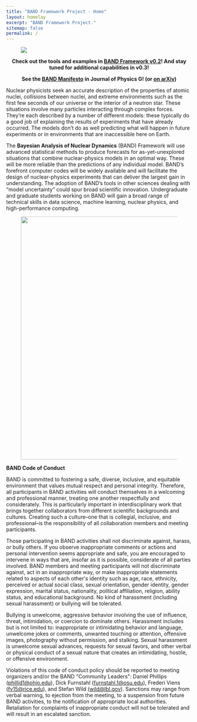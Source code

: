 ```yaml
---
title: "BAND Framework Project - Home"
layout: homelay
excerpt: "BAND Framework Project."
sitemap: false
permalink: /
---
```


<figure class="fourth" style="text-align:left">
  <img class="img-responsive" src="{{ site.url }}{{ site.baseurl }}/images/logopic/BAND_logo_v2.png"  max-width="580px">
</figure>

<!--
<figure class="fourth" style="text-align:left">
  <img src="{{ site.url }}{{ site.baseurl }}/images/logopic/BAND_logo_v2.png" style="width: 440px">
</figure>
-->

<!--
<figure class="fourth" style="text-align:center">
  <img src="{{ site.url }}{{ site.baseurl }}/images/logopic/BAND_logo_alt_v1.png" style="width: 450px; ">
</figure>
-->

<p style="text-align:center">
<b>Check out the tools and examples in <a href='https://github.com/bandframework/bandframework'>BAND Framework v0.2</a>! And stay tuned for additional capabilities in v0.3!</b>
</p>

<p style="text-align:center">
<b>See the <a href='https://iopscience.iop.org/article/10.1088/1361-6471/abf1df'>BAND Manifesto</a> in Journal of Physics G! (or <a href='https://arxiv.org/abs/2012.07704'>on arXiv</a>)</b>
</p>

<p>
Nuclear physicists seek an accurate description of the properties of atomic nuclei, collisions between nuclei, and extreme environments such as the first few seconds of our universe or the interior of a neutron star. These situations involve many particles interacting through complex forces. They’re each described by a number of different models: these typically do a good job of explaining the results of experiments that have already occurred. The models don’t do as well predicting what will happen in future experiments or in environments that are inaccessible here on Earth.
</p>

<p>
The <b>Bayesian Analysis of Nuclear Dynamics</b> (BAND) Framework will use advanced statistical methods to produce forecasts for as-yet-unexplored situations that combine nuclear-physics models in an optimal way. These will be more reliable than the predictions of any individual model. BAND’s forefront computer codes will be widely available and will facilitate the design of nuclear-physics experiments that can deliver the largest gain in understanding. The adoption of BAND’s tools in other sciences dealing with “model uncertainty” could spur broad scientific innovation. Undergraduate and graduate students working on BAND will gain a broad range of technical skills in data science, machine learning, nuclear physics, and high-performance computing.
</p>


<figure class="fourth">
  <img src="{{ site.url }}{{ site.baseurl }}/images/frameworkpic/flowchart_tikz_paper.png" style="width: 660px; border-radius:0">
</figure>

<p>
<b>BAND Code of Conduct</b>

BAND is committed to fostering a safe, diverse, inclusive, and equitable environment that values mutual respect and personal integrity. Therefore, all participants in BAND activities will conduct themselves in a welcoming and professional manner, treating one another respectfully and considerately.  This is particularly important in interdisciplinary work that brings together collaborators from different scientific backgrounds and cultures. Creating such a culture–one that is collegial, inclusive, and professional–is the responsibility of all collaboration members and meeting participants.

Those participating in BAND activities shall not discriminate against, harass, or bully others. If you observe inappropriate comments or actions and personal intervention seems appropriate and safe, you are encouraged to intervene in ways that are, insofar as it is possible, considerate of all parties involved. BAND members and meeting participants will not discriminate against, act in an inappropriate way, or make inappropriate statements related to aspects of each other's identity such as age, race, ethnicity, perceived or actual social class, sexual orientation, gender identity, gender expression, marital status, nationality, political affiliation, religion, ability status, and educational background. No kind of harassment (including sexual harassment) or bullying will be tolerated.

Bullying is unwelcome, aggressive behavior involving the use of influence, threat, intimidation, or coercion to dominate others. Harassment includes but is not limited to: inappropriate or intimidating behavior and language, unwelcome jokes or comments, unwanted touching or attention, offensive images, photography without permission, and stalking. Sexual harassment is unwelcome sexual advances, requests for sexual favors, and other verbal or physical conduct of a sexual nature that creates an intimidating, hostile, or offensive environment.

Violations of this code of conduct policy should be reported to meeting organizers and/or the BAND "Community Leaders": Daniel Phillips (phillid1@ohio.edu), Dick Furnstahl (furnstahl.1@osu.edu), Frederi Viens (fv15@rice.edu), and Stefan Wild (wild@lbl.gov). Sanctions may range from verbal warning, to ejection from the meeting, to a suspension from future BAND activities, to the notification of appropriate local authorities. Retaliation for complaints of inappropriate conduct will not be tolerated and will result in an escalated sanction.
</p>

<!--
<figure class="fourth">
  <img src="{{ site.url }}{{ site.baseurl }}/images/frameworkpic/flowchart_website.png" style="width: 660px; border-radius:0">
</figure>
-->

<!--
<figure class="fourth">
  <img src="{{ site.url }}{{ site.baseurl }}/images/logopic/Logo_Leiden.jpg" style="width: 210px">
  <img src="{{ site.url }}{{ site.baseurl }}/images/logopic/Logo_Nanofront.jpg" style="width: 110px">
  <img src="{{ site.url }}{{ site.baseurl }}/images/logopic/Logo_NWO.jpg" style="width: 120px">
  <img src="{{ site.url }}{{ site.baseurl }}/images/logopic/Logo_ERC.jpg" style="width: 110px">
</figure>
-->
